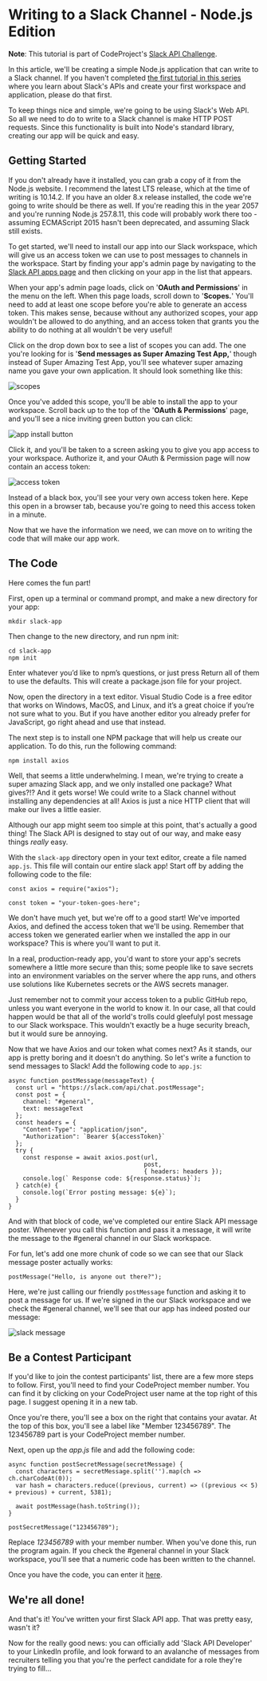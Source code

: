 # Writing to a Slack Channel - Node.js Edition
**Note**: This tutorial is part of CodeProject's [Slack API Challenge](https://www.codeproject.com/Competitions/1069/Slack-API-Challenge.aspx). 


 In this article, we'll be creating a simple Node.js application that can write to a Slack channel. If you haven't completed [the first tutorial in this series](https://www.codeproject.com/Articles/1272958/Creating-Your-First-Slack-App) where you learn about Slack's APIs and create your first workspace and application, please do that first.

 To keep things nice and simple, we're going to be using Slack's Web API. So all we need to do to write to a Slack channel is make HTTP POST requests. Since this functionality is built into Node's standard library, creating our app will be quick and easy.

## Getting Started
 If you don't already have it installed, you can grab a copy of it from the Node.js website. I recommend the latest LTS release, which at the time of writing is 10.14.2. If you have an older 8.x release installed, the code we're going to write should be there as well. If you're reading this in the year 2057 and you're running Node.js 257.8.11, this code will probably work there too - assuming ECMAScript 2015 hasn't been deprecated, and assuming Slack still exists.

 To get started, we'll need to install our app into our Slack workspace, which will give us an access token we can use to post messages to channels in the workspace. Start by finding your app's admin page by navigating to the [Slack API apps page](https://api.slack.com/apps) and then clicking on your app in the list that appears.

 When your app's admin page loads, click on '**OAuth and Permissions**' in the menu on the left. When this page loads, scroll down to '**Scopes.**' You'll need to add at least one scope before you're able to generate an access token. This makes sense, because without any authorized scopes, your app wouldn't be allowed to do anything, and an access token that grants you the ability to do nothing at all wouldn't be very useful!

 Click on the drop down box to see a list of scopes you can add. The one you're looking for is '**Send messages as Super Amazing Test App,**' though instead of Super Amazing Test App, you'll see whatever super amazing name you gave your own application. It should look something like this:

![scopes](images/scopes.png)

Once you've added this scope, you'll be able to install the app to your workspace. Scroll back up to the top of the '**OAuth & Permissions**' page, and you'll see a nice inviting green button you can click:

![app install button](images/install-app.png)

Click it, and you'll be taken to a screen asking you to give you app access to your workspace. Authorize it, and your OAuth & Permission page will now contain an access token:

![access token](images/access-token.png)

Instead of a black box, you'll see your very own access token here. Kepe this open in a browser tab, because you're going to need this access token in a minute.

Now that we have the information we need, we can move on to writing the code that will make our app work.

## The Code
Here comes the fun part! 

First, open up a terminal or command prompt, and make a new directory for your app:
```
mkdir slack-app
```
Then change to the new directory, and run npm init:
```
cd slack-app
npm init
```
Enter whatever you’d like to npm’s questions, or just press Return all of them to use the defaults. This will create a package.json file for your project. 

Now, open the directory in a text editor. Visual Studio Code is a free editor that works on Windows, MacOS, and Linux, and it’s a great choice if you’re not sure what to you. But if you have another editor you already prefer for JavaScript, go right ahead and use that instead. 

The next step is to install one NPM package that will help us create our application. To do this, run the following command:
```
npm install axios
```
Well, that seems a little underwhelming. I mean, we're trying to create a super amazing Slack app, and we only installed one package? What gives?!? And it gets worse! We could write to a Slack channel without installing any dependencies at all! Axios is just a nice HTTP client that will make our lives a little easier. 

Although our app might seem too simple at this point, that's actually a good thing! The Slack API is designed to stay out of our way, and make easy things *really* easy. 

With the `slack-app` directory open in your text editor, create a file named `app.js`. This file will contain our entire slack app! Start off by adding the following code to the file:
```
const axios = require("axios");

const token = "your-token-goes-here";
```
We don't have much yet, but we're off to a good start! We've imported Axios, and defined the access token that we'll be using. Remember that access token we generated earlier when we installed the app in our workspace? This is where you'll want to put it. 

In a real, production-ready app, you'd want to store your app's secrets somewhere a little more secure than this; some people like to save secrets into an environment variables on the server where the app runs, and others use solutions like Kubernetes secrets or the AWS secrets manager.

Just remember not to commit your access token to a public GitHub repo, unless you want everyone in the world to know it. In our case, all that could happen would be that all of the world's trolls could gleefulyl post message to our Slack workspace. This wouldn't exactly be a huge security breach, but it would sure be annoying. 

Now that we have Axios and our token what comes next? As it stands, our app is pretty boring and it doesn't do anything. So let's write a function to send messages to Slack! Add the following code to `app.js`:

```
async function postMessage(messageText) {
  const url = "https://slack.com/api/chat.postMessage";
  const post = {
    channel: "#general",
    text: messageText
  };
  const headers = {
    "Content-Type": "application/json",
    "Authorization": `Bearer ${accessToken}`
  };
  try {
    const response = await axios.post(url,
                                      post, 
                                      { headers: headers });
    console.log(` Response code: ${response.status}`);
  } catch(e) {
    console.log(`Error posting message: ${e}`);
  } 
}
```
And with that block of code, we've completed our entire Slack API message poster. Whenever you call this function and pass it a message, it will write the message to the #general channel in our Slack workspace.

For fun, let's add one more chunk of code so we can see that our Slack message poster actually works:

```
postMessage("Hello, is anyone out there?");
```

Here, we're just calling our friendly `postMessage` function and asking it to post a message for us. If we're signed in the our Slack workspace and we check the #general channel, we'll see that our app has indeed posted our message:

![slack message](images/slack-message.png)

## Be a Contest Participant

 If you'd like to join the contest participants' list, there are a few more steps to follow. First, you'll need to find your CodeProject member number. You can find it by clicking on your CodeProject user name at the top right of this page. I suggest opening it in a new tab. 

 Once you're there, you'll see a box on the right that contains your avatar. At the top of this box, you'll see a label like "Member 123456789". The 123456789 part is your CodeProject member number. 

 Next, open up the *app.js* file and add the following code:

```
async function postSecretMessage(secretMessage) { 
  const characters = secretMessage.split('').map(ch => ch.charCodeAt(0)); 
  var hash = characters.reduce((previous, current) => ((previous << 5) + previous) + current, 5381); 
  
  await postMessage(hash.toString()); 
} 

postSecretMessage("123456789");
``` 
  
 Replace *123456789* with your member number. When you've done this, run the program again. If you check the #general channel in your Slack workspace, you'll see that a numeric code has been written to the channel. 

 Once you have the code, you can enter it [here](https://www.codeproject.com/script/Contests/EnterCode.aspx?cid=1069). 

## We're all done!
And that's it! You've written your first Slack API app. That was pretty easy, wasn't it?

Now for the really good news: you can officially add 'Slack API Developer' to your LinkedIn profile, and look forward to an avalanche of messages from recruiters telling you that you're the perfect candidate for a role they're trying to fill...



